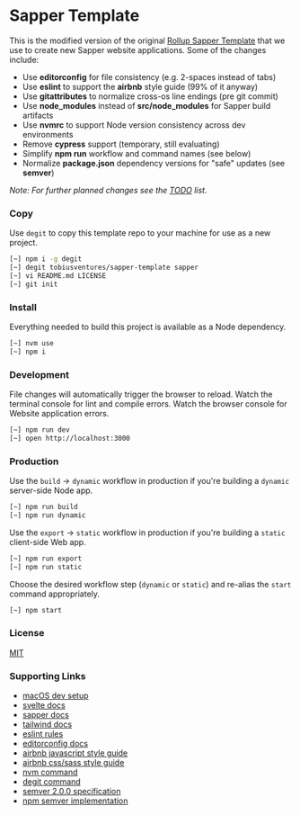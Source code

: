 
# Sapper Template

This is the modified version of the original [Rollup Sapper Template](https://github.com/sveltejs/sapper-template-rollup) that we use to create new Sapper website applications. Some of the changes include:

- Use __editorconfig__ for file consistency (e.g. 2-spaces instead of tabs)
- Use __eslint__ to support the __airbnb__ style guide (99% of it anyway)
- Use __gitattributes__ to normalize cross-os line endings (pre git commit)
- Use __node_modules__ instead of __src/node_modules__ for Sapper build artifacts
- Use __nvmrc__ to support Node version consistency across dev environments
- Remove __cypress__ support (temporary, still evaluating)
- Simplify __npm run__ workflow and command names (see below)
- Normalize __package.json__ dependency versions for "safe" updates (see __semver__)

_Note: For further planned changes see the [TODO](TODO) list._

### Copy

Use `degit` to copy this template repo to your machine for use as a new project.

```zsh
[~] npm i -g degit
[~] degit tobiusventures/sapper-template sapper
[~] vi README.md LICENSE
[~] git init
```

### Install

Everything needed to build this project is available as a Node dependency.

```zsh
[~] nvm use
[~] npm i
```

### Development

File changes will automatically trigger the browser to reload. Watch the terminal console for lint and compile errors. Watch the browser console for Website application errors.

```zsh
[~] npm run dev
[~] open http://localhost:3000
```

### Production

Use the `build` &#8594;	`dynamic` workflow in production if you're building a `dynamic` server-side Node app.

```zsh
[~] npm run build
[~] npm run dynamic
```

Use the `export` &#8594;	`static` workflow in production if you're building a `static` client-side Web app.

```zsh
[~] npm run export
[~] npm run static
```

Choose the desired workflow step (`dynamic` or `static`) and re-alias the `start` command appropriately.

```zsh
[~] npm start
```

### License

[MIT](LICENSE)

### Supporting Links

- [macOS dev setup](https://github.com/tobiusventures/macos-dev-setup)
- [svelte docs](https://svelte.dev/)
- [sapper docs](https://sapper.svelte.dev/)
- [tailwind docs](https://tailwindcss.com/docs/installation/)
- [eslint rules](https://eslint.org/docs/rules/)
- [editorconfig docs](https://editorconfig.org/)
- [airbnb javascript style guide](https://github.com/airbnb/javascript)
- [airbnb css/sass style guide](https://github.com/airbnb/css)
- [nvm command](https://github.com/nvm-sh/nvm)
- [degit command](https://www.npmjs.com/package/degit)
- [semver 2.0.0 specification](https://semver.org/)
- [npm semver implementation](https://www.npmjs.com/package/semver)

